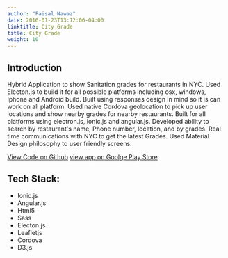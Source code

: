 ```yaml
---
author: "Faisal Nawaz"
date: 2016-01-23T13:12:06-04:00
linktitle: City Grade
title: City Grade
weight: 10
---
```



## Introduction

Hybrid Application to show Sanitation grades for restaurants in NYC. Used Electon.js to build it for all possible platforms including osx, windows, Iphone and Android build. Built using responses design in mind so it is can work on all platform. Used native Cordova geolocation to pick up user locations and show nearby grades for nearby restaurants. Built for all platforms using electron.js, ionic.js and angular.js. Developed ability to search by restaurant's name, Phone number, location, and by grades. Real time communications with NYC to get the latest Grades. Used Material Design philosophy to user friendly screens.

[View Code on Github](https://github.com/Faisalnwz01/cityGrade/ "Github")
[view app on Goolge Play Store](https://play.google.com/store/apps/details?id=com.stackers.CityGrade2 "Playstore")


## Tech Stack:
- Ionic.js
- Angular.js
- Html5
- Sass
- Electon.js
- Leafletjs
- Cordova
- D3.js